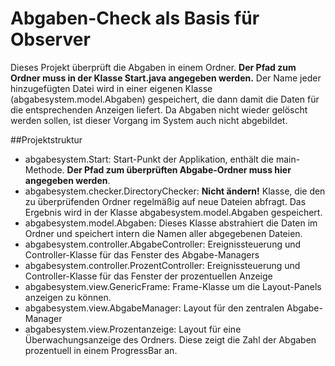 # Abgaben-Check als Basis für Observer

Dieses Projekt überprüft die Abgaben in einem Ordner. **Der Pfad zum Ordner muss in der Klasse Start.java angegeben werden.** Der Name jeder hinzugefügten Datei wird in einer eigenen Klasse (abgabesystem.model.Abgaben) gespeichert, die dann damit die Daten für die entsprechenden Anzeigen liefert. Da Abgaben nicht wieder gelöscht werden sollen, ist dieser Vorgang im System auch nicht abgebildet.

##Projektstruktur
- abgabesystem.Start: Start-Punkt der Applikation, enthält die main-Methode. **Der Pfad zum überprüften Abgabe-Ordner muss hier angegeben werden**.
- abgabesystem.checker.DirectoryChecker: **Nicht ändern!** Klasse, die den zu überprüfenden Ordner regelmäßig auf neue Dateien abfragt. Das Ergebnis wird in der Klasse abgabesystem.model.Abgaben gespeichert.
- abgabesystem.model.Abgaben: Dieses Klasse abstrahiert die Daten im Ordner und speichert intern die Namen aller abgegebenen Dateien.
- abgabesystem.controller.AbgabeController: Ereignissteuerung und Controller-Klasse für das Fenster des Abgabe-Managers
- abgabesystem.controller.ProzentController: Ereignissteuerung und Controller-Klasse für das Fenster der prozentuellen Anzeige
- abgabesystem.view.GenericFrame: Frame-Klasse um die Layout-Panels anzeigen zu können.
- abgabesystem.view.AbgabeManager: Layout für den zentralen Abgabe-Manager
- abgabesystem.view.Prozentanzeige: Layout für eine Überwachungsanzeige des Ordners. Diese zeigt die Zahl der Abgaben prozentuell in einem ProgressBar an.

